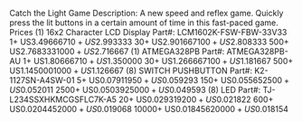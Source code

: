 Catch the Light Game
Description: A new speed and reflex game. Quickly press the lit buttons in a certain amount of time in this fast-paced game.
Prices
(1) 16x2 Character LCD Display    Part#: LCM1602K-FSW-FBW-33V33
1+    US$3.496667
10+   US$2.993333
30+   US$2.901667
100+  US$2.808333
500+  US$2.768333
1000+ US$2.716667
(1) ATMEGA328PB                   Part#: ATMEGA328PB-AU
1+    US$1.806667
10+   US$1.350000
30+   US$1.266667
100+  US$1.181667
500+  US$1.145000
1000+ US$1.126667
(8) SWITCH PUSHBUTTON             Part#: K2-1127SN-A4SW-01
5+    US$0.079119
50+   US$0.059293
150+  US$0.055652
500+  US$0.052011
2500+ US$0.050392
5000+ US$0.049593
(8) LED                           Part#: TJ-L234SSXHKMCGSFLC7K-A5
20+    US$0.029319
200+   US$0.021822
600+   US$0.020445
2000+  US$0.019068
10000+ US$0.018456
20000+ US$0.018154
